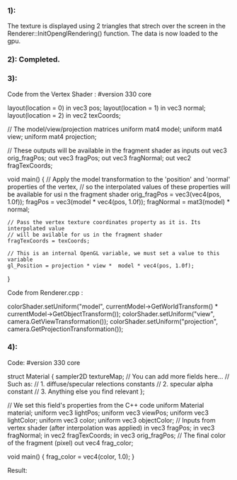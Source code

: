 ### 1):
The texture is displayed using 2 triangles that strech over the screen in the Renderer::InitOpenglRendering() function.
The data is now loaded to the gpu.

### 2): Completed.

### 3):
Code from the Vertex Shader :
#version 330 core

layout(location = 0) in vec3 pos;
layout(location = 1) in vec3 normal;
layout(location = 2) in vec2 texCoords;

// The model/view/projection matrices
uniform mat4 model;
uniform mat4 view;
uniform mat4 projection;

// These outputs will be available in the fragment shader as inputs
out vec3 orig_fragPos;
out vec3 fragPos;
out vec3 fragNormal;
out vec2 fragTexCoords;

void main()
{
	// Apply the model transformation to the 'position' and 'normal' properties of the vertex,
	// so the interpolated values of these properties will be available for usi n the fragment shader
	orig_fragPos = vec3(vec4(pos, 1.0f));
	fragPos = vec3(model * vec4(pos, 1.0f));
	fragNormal = mat3(model) * normal;

	// Pass the vertex texture coordinates property as it is. Its interpolated value
	// will be avilable for us in the fragment shader
	fragTexCoords = texCoords;

	// This is an internal OpenGL variable, we must set a value to this variable
	gl_Position = projection * view *  model * vec4(pos, 1.0f);
}

Code from Renderer.cpp :

colorShader.setUniform("model", currentModel->GetWorldTransform() * currentModel->GetObjectTransform());
colorShader.setUniform("view", camera.GetViewTransformation());
colorShader.setUniform("projection", camera.GetProjectionTransformation());

### 4):
Code:
#version 330 core

struct Material
{
	sampler2D textureMap;
	// You can add more fields here...
	// Such as:
	//		1. diffuse/specular relections constants
	//		2. specular alpha constant
	//		3. Anything else you find relevant
};

// We set this field's properties from the C++ code
uniform Material material;
uniform vec3 lightPos; 
uniform vec3 viewPos; 
uniform vec3 lightColor;
uniform vec3 color;
uniform vec3 objectColor;
// Inputs from vertex shader (after interpolation was applied)
in vec3 fragPos;
in vec3 fragNormal;
in vec2 fragTexCoords;
in vec3 orig_fragPos;
// The final color of the fragment (pixel)
out vec4 frag_color;

void main()
{
	  frag_color = vec4(color, 1.0);
}

Result:




